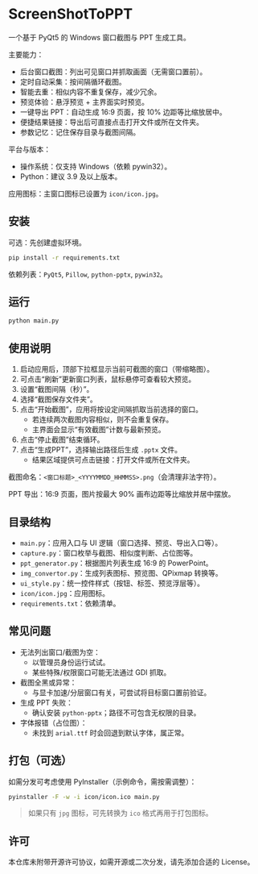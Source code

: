 # ScreenShotToPPT

一个基于 PyQt5 的 Windows 窗口截图与 PPT 生成工具。

主要能力：
- 后台窗口截图：列出可见窗口并抓取画面（无需窗口置前）。
- 定时自动采集：按间隔循环截图。
- 智能去重：相似内容不重复保存，减少冗余。
- 预览体验：悬浮预览 + 主界面实时预览。
- 一键导出 PPT：自动生成 16:9 页面，按 10% 边距等比缩放居中。
- 便捷结果链接：导出后可直接点击打开文件或所在文件夹。
- 参数记忆：记住保存目录与截图间隔。

平台与版本：
- 操作系统：仅支持 Windows（依赖 pywin32）。
- Python：建议 3.9 及以上版本。

应用图标：主窗口图标已设置为 `icon/icon.jpg`。

## 安装

可选：先创建虚拟环境。

```bash
pip install -r requirements.txt
```

依赖列表：`PyQt5`, `Pillow`, `python-pptx`, `pywin32`。

## 运行

```bash
python main.py
```

## 使用说明

1. 启动应用后，顶部下拉框显示当前可截图的窗口（带缩略图）。
2. 可点击“刷新”更新窗口列表，鼠标悬停可查看较大预览。
3. 设置“截图间隔（秒）”。
4. 选择“截图保存文件夹”。
5. 点击“开始截图”，应用将按设定间隔抓取当前选择的窗口。
   - 若连续两次截图内容相似，则不会重复保存。
   - 主界面会显示“有效截图”计数与最新预览。
6. 点击“停止截图”结束循环。
7. 点击“生成PPT”，选择输出路径后生成 `.pptx` 文件。
   - 结果区域提供可点击链接：打开文件或所在文件夹。

截图命名：`<窗口标题>_<YYYYMMDD_HHMMSS>.png`（会清理非法字符）。

PPT 导出：16:9 页面，图片按最大 90% 画布边距等比缩放并居中摆放。

## 目录结构

- `main.py`：应用入口与 UI 逻辑（窗口选择、预览、导出入口等）。
- `capture.py`：窗口枚举与截图、相似度判断、占位图等。
- `ppt_generator.py`：根据图片列表生成 16:9 的 PowerPoint。
- `img_convertor.py`：生成列表图标、预览图、QPixmap 转换等。
- `ui_style.py`：统一控件样式（按钮、标签、预览浮层等）。
- `icon/icon.jpg`：应用图标。
- `requirements.txt`：依赖清单。

## 常见问题

- 无法列出窗口/截图为空：
  - 以管理员身份运行试试。
  - 某些特殊/权限窗口可能无法通过 GDI 抓取。
- 截图全黑或异常：
  - 与显卡加速/分层窗口有关，可尝试将目标窗口置前验证。
- 生成 PPT 失败：
  - 确认安装 `python-pptx`；路径不可包含无权限的目录。
- 字体报错（占位图）：
  - 未找到 `arial.ttf` 时会回退到默认字体，属正常。

## 打包（可选）

如需分发可考虑使用 PyInstaller（示例命令，需按需调整）：

```bash
pyinstaller -F -w -i icon/icon.ico main.py
```

> 如果只有 `jpg` 图标，可先转换为 `ico` 格式再用于打包图标。

## 许可

本仓库未附带开源许可协议，如需开源或二次分发，请先添加合适的 License。
